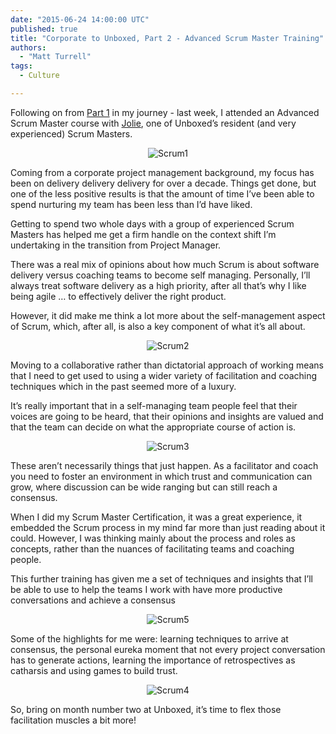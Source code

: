 ```yaml
---
date: "2015-06-24 14:00:00 UTC"
published: true
title: "Corporate to Unboxed, Part 2 - Advanced Scrum Master Training"
authors:
  - "Matt Turrell"
tags:
  - Culture

---
```


Following on from [Part 1](/blog/corporate-to-unboxed-a-project-manager-s-journey-to-scrum-master-part-1) in my journey - last week, I attended an Advanced Scrum Master course with [Jolie](/people#jolie-lanser), one of Unboxed’s resident (and very experienced) Scrum Masters.<br/>

<p align="center"><img src="http://bit.ly/1eGZ7sb" alt="Scrum1"></p>

Coming from a corporate project management background, my focus has been on delivery delivery delivery for over a decade. Things get done, but one of the less positive results is that the amount of time I’ve been able to spend nurturing my team has been less than I’d have liked.<br/>

Getting to spend two whole days with a group of experienced Scrum Masters has helped me get a firm handle on the context shift I’m undertaking in the transition from Project Manager.<br/>


There was a real mix of opinions about how much Scrum is about software delivery versus coaching teams to become self managing. Personally, I’ll always treat software delivery as a high priority, after all that’s why I like being agile … to effectively deliver the right product.<br/>

However, it did make me think a lot more about the self-management aspect of Scrum, which, after all, is also a key component of what it’s all about.<br/>

<p align="center"><img src="http://bit.ly/1RvFDmk" alt="Scrum2"></p>

Moving to a collaborative rather than dictatorial approach of working means that I need to get used to using a wider variety of facilitation and coaching techniques which in the past seemed more of a luxury.<br/>

It’s really important that in a self-managing team people feel that their voices are going to be heard, that their opinions and insights are valued and that the team can decide on what the appropriate course of action is.<br/>

<p align="center"><img src="http://bit.ly/1BLWG1J" alt="Scrum3"></p>

These aren’t necessarily things that just happen. As a facilitator and coach you need to foster an environment in which trust and communication can grow, where discussion can be wide ranging but can still reach a consensus.<br/>

When I did my Scrum Master Certification, it was a great experience, it embedded the Scrum process in my mind far more than just reading about it could. However, I was thinking mainly about the process and roles as concepts, rather than the nuances of facilitating teams and coaching people.<br/>

This further training has given me a set of techniques and insights that I’ll be able to use to help the teams I work with have more productive conversations and achieve a consensus<br/>

<p align="center"><img src="http://bit.ly/1N9O2uk" alt="Scrum5"></p>

Some of the highlights for me were: learning techniques to arrive at consensus, the personal eureka moment that not every project conversation has to generate actions, learning the importance of retrospectives as catharsis and using games to build trust.<br/>

<p align="center"><img src="http://bit.ly/1Gyo6Uc" alt="Scrum4"></p>
So, bring on month number two at Unboxed, it’s time to flex those facilitation muscles a bit more!
